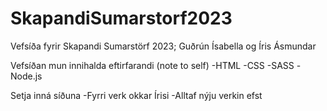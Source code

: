 # SkapandiSumarstorf2023
Vefsíða fyrir Skapandi Sumarstörf 2023; Guðrún Ísabella og Íris Ásmundar

Vefsíðan mun innihalda eftirfarandi (note to self)
-HTML
-CSS
-SASS
-Node.js 

Setja inná síðuna
-Fyrri verk okkar Írisi
-Alltaf nýju verkin efst


